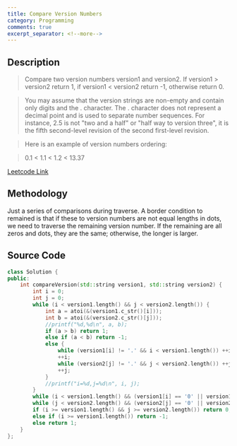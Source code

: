 ```yaml
---
title: Compare Version Numbers
category: Programming
comments: true
excerpt_separator: <!--more-->
---
```

## Description
>Compare two version numbers version1 and version2.
If version1 > version2 return 1, if version1 < version2 return -1, otherwise return 0.
<!--more-->

>You may assume that the version strings are non-empty and contain only digits and the . character.
The . character does not represent a decimal point and is used to separate number sequences.
For instance, 2.5 is not "two and a half" or "half way to version three", it is the fifth second-level revision of the second first-level revision.

>Here is an example of version numbers ordering:

>0.1 < 1.1 < 1.2 < 13.37

[Leetcode Link](https://leetcode.com/problems/compare-version-numbers/)

## Methodology
Just a series of comparisons during traverse. A border condition to remained is that if  these to version numbers are not equal lengths in dots, we need to traverse the remaining version number. If the remaining are all zeros and dots, they are the same; otherwise, the longer is larger.

## Source Code
```C++
class Solution {
public:
    int compareVersion(std::string version1, std::string version2) {
        int i = 0;
        int j = 0;
        while (i < version1.length() && j < version2.length()) {
            int a = atoi(&(version1.c_str()[i]));
            int b = atoi(&(version2.c_str()[j]));
            //printf("%d,%d\n", a, b);
            if (a > b) return 1;
            else if (a < b) return -1;
            else {
                while (version1[i] != '.' && i < version1.length()) ++i;
                ++i;
                while (version2[j] != '.' && j < version2.length()) ++j;
                ++j;
            }
            //printf("i=%d,j=%d\n", i, j);
        }
        while (i < version1.length() && (version1[i] == '0' || version1[i] == '.')) ++i;
        while (j < version2.length() && (version2[j] == '0' || version2[j] == '.')) ++j;
        if (i >= version1.length() && j >= version2.length()) return 0;
        else if (i >= version1.length()) return -1;
        else return 1;
    }
};
```
